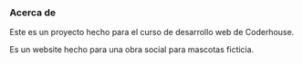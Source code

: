 <h3>Acerca de</h3>

<p>Este es un proyecto hecho para el curso de desarrollo web de Coderhouse.</p>
<p>Es un website hecho para una obra social para mascotas ficticia. </p>

